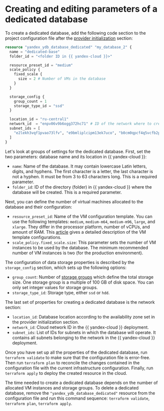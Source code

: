 # Creating and editing parameters of a dedicated database

To create a dedicated database, add the following code section to the project configuration file after the [provider initialization](./configure.md) section:

```tf
resource "yandex_ydb_database_dedicated" "my_database_2" {
  name = "dedicated-base"
  folder_id = "<folder ID in {{ yandex-cloud }}>"

  resource_preset_id = "medium"
  scale_policy {
    fixed_scale {
      size = 2 # Number of VMs in the database
    }
  }

  storage_config {
    group_count = 1
    storage_type_id = "ssd"
  }

  location_id = "ru-central1"
  network_id  = "enpv06v9b6ogg372hc71" # ID of the network where to create the database
  subnet_ids = [
    "e2lekh3vqf1pvao73lfv", "e9bmliplcipm13ek7uco", "b0cm0qpcf4q5vcfb2pc2"
  ]
}
```

Let's look at groups of settings for the dedicated database. First, set the two parameters: database name and its location in {{ yandex-cloud }}:
* `name`: Name of the database. It may contain lowercase Latin letters, digits, and hyphens. The first character is a letter, the last character is not a hyphen. It must be from 3 to 63 characters long. This is a required parameter.
* `folder_id`: ID of the directory (folder) in {{ yandex-cloud }} where the database will be created. This is a required parameter.

Next, you can define the number of virtual machines allocated to the database and their configuration:
* `resource_preset_id`: Name of the VM configuration template. You can use the following templates: `medium`, `medium-m64`, `medium-m96`, `large`, and `xlarge`. They differ in the processor platform, number of vCPUs, and amount of RAM. This [article](../concepts/resources.md#resource-presets) gives a detailed description of the VM template configurations.
* `scale_policy.fixed_scale.size`: This parameter sets the number of VM instances to be used by the database. The minimum recommended number of VM instances is two (for the production environment).

The configuration of data storage properties is described by the `storage_config` section, which sets up the following options:
* `group_count`: Number of [storage groups](https://ydb.tech/ru/docs/concepts/databases#storage-groups) which define the total storage size. One storage group is a multiple of 100 GB of disk space. You can only set integer values for storage groups.
* `storage_type_id`:  Storage type, either `ssd` or `hdd`.

The last set of properties for creating a dedicated database is the network section:
* `location_id`: Database location according to the availability zone set in the provider initialization section.
* `network_id`: Cloud network ID in the {{ yandex-cloud }} deployment.
* `subnet_ids`: List of IDs for subnets in which the database will operate. It contains all subnets belonging to the network in the {{ yandex-cloud }} deployment.

Once you have set up all the properties of the dedicated database, run `terraform validate` to make sure that the configuration file is error-free. Then run `terraform plan` to reconcile the changes contained in the configuration file with the current infrastructure configuration. Finally, run `terraform apply` to deploy the created resource in the cloud.

The time needed to create a dedicated database depends on the number of allocated VM instances and storage groups. To delete a dedicated database, remove the `"yandex_ydb_database_dedicated"` resource from the configuration file and run this command sequence: `terraform validate`, `terraform plan`, `terraform apply`.